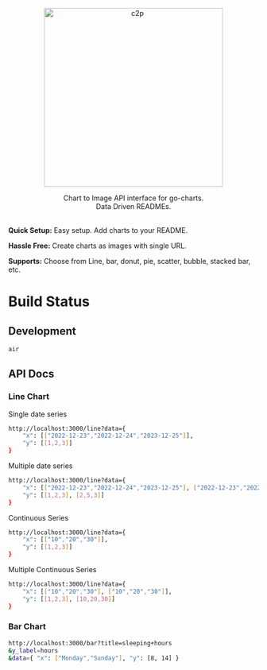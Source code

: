 <p align="center">
  <a href="https://github.com/kevincobain2000/instachart">
    <img alt="c2p" src="https://imgur.com/1RmqEWD.png" width="360">
  </a>
</p>
<p align="center">
  Chart to Image API interface for go-charts.
  <br>
  Data Driven READMEs.
  <br>

  <br>

</p>

**Quick Setup:** Easy setup. Add charts to your README.

**Hassle Free:** Create charts as images with single URL.

**Supports:** Choose from Line, bar, donut, pie, scatter, bubble, stacked bar, etc.

# Build Status


## Development

```sh
air
```

## API Docs

### Line Chart

Single date series

```sh
http://localhost:3000/line?data={
    "x": [["2022-12-23","2022-12-24","2023-12-25"]],
    "y": [[1,2,3]]
}
```

Multiple date series

```sh
http://localhost:3000/line?data={
    "x": [["2022-12-23","2022-12-24","2023-12-25"], ["2022-12-23","2022-12-28","2023-12-30"]],
    "y": [[1,2,3], [2,5,3]]
}
```

Continuous Series

```sh
http://localhost:3000/line?data={
    "x": [["10","20","30"]],
    "y": [[1,2,3]]
}
```

Multiple Continuous Series

```sh
http://localhost:3000/line?data={
    "x": [["10","20","30"], ["10","20","30"]],
    "y": [[1,2,3], [10,20,30]]
}
```

### Bar Chart

```sh
http://localhost:3000/bar?title=sleeping+hours
&y_label=hours
&data={ "x": ["Monday","Sunday"], "y": [8, 14] }
```